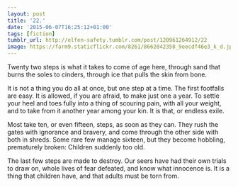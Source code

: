 ```yaml
---
layout: post
title: '22.'
date: '2015-06-07T16:25:12+01:00'
tags: [fiction]
tumblr_url: http://elfen-safety.tumblr.com/post/120961264912/22
image: https://farm9.staticflickr.com/8261/8662042358_9eecdf46e3_k_d.jpg
---
```

Twenty two steps is what it takes to come of age here, through sand that burns the soles to cinders, through ice that pulls the skin from bone. 

<!--more-->

It is not a thing you do all at once, but one step at a time. The first footfalls are easy. It is allowed, if you are afraid, to make just one a year. To settle your heel and toes fully into a thing of scouring pain, with all your weight, and to take from it another year among your kin. It is that, or endless exile.

Most take ten, or even fifteen, steps, as soon as they can. They rush the gates with ignorance and bravery, and come through the other side with both in shreds. Some rare few manage sixteen, but they become hobbling, prematurely broken: Children suddenly too old.

The last few steps are made to destroy. Our seers have had their own trials to draw on, whole lives of fear defeated, and know what innocence is. It is a thing that children have, and that adults must be torn from.
